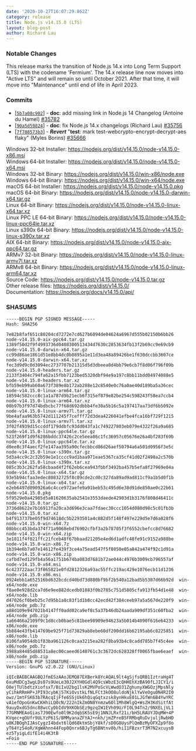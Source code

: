 ```yaml
---
date: '2020-10-27T16:07:29.862Z'
category: release
title: Node.js v14.15.0 (LTS)
layout: blog-post
author: Richard Lau
---
```


### Notable Changes

This release marks the transition of Node.js 14.x into Long Term Support (LTS)
with the codename 'Fermium'. The 14.x release line now moves into "Active LTS"
and will remain so until October 2021. After that time, it will move into
"Maintenance" until end of life in April 2023.

### Commits

- \[[`5b7a08c902`](https://github.com/nodejs/node/commit/5b7a08c902)] - **doc**: add missing link in Node.js 14 Changelog (Antoine du Hamel) [#35782](https://github.com/nodejs/node/pull/35782)
- \[[`90a5d59824`](https://github.com/nodejs/node/commit/90a5d59824)] - **doc**: fix Node.js 14.x changelogs (Richard Lau) [#35756](https://github.com/nodejs/node/pull/35756)
- \[[`7f788573b3`](https://github.com/nodejs/node/commit/7f788573b3)] - **_Revert_** "**test**: mark test-webcrypto-encrypt-decrypt-aes flaky" (Myles Borins) [#35666](https://github.com/nodejs/node/pull/35666)

Windows 32-bit Installer: https://nodejs.org/dist/v14.15.0/node-v14.15.0-x86.msi \
Windows 64-bit Installer: https://nodejs.org/dist/v14.15.0/node-v14.15.0-x64.msi \
Windows 32-bit Binary: https://nodejs.org/dist/v14.15.0/win-x86/node.exe \
Windows 64-bit Binary: https://nodejs.org/dist/v14.15.0/win-x64/node.exe \
macOS 64-bit Installer: https://nodejs.org/dist/v14.15.0/node-v14.15.0.pkg \
macOS 64-bit Binary: https://nodejs.org/dist/v14.15.0/node-v14.15.0-darwin-x64.tar.gz \
Linux 64-bit Binary: https://nodejs.org/dist/v14.15.0/node-v14.15.0-linux-x64.tar.xz \
Linux PPC LE 64-bit Binary: https://nodejs.org/dist/v14.15.0/node-v14.15.0-linux-ppc64le.tar.xz \
Linux s390x 64-bit Binary: https://nodejs.org/dist/v14.15.0/node-v14.15.0-linux-s390x.tar.xz \
AIX 64-bit Binary: https://nodejs.org/dist/v14.15.0/node-v14.15.0-aix-ppc64.tar.gz \
ARMv7 32-bit Binary: https://nodejs.org/dist/v14.15.0/node-v14.15.0-linux-armv7l.tar.xz \
ARMv8 64-bit Binary: https://nodejs.org/dist/v14.15.0/node-v14.15.0-linux-arm64.tar.xz \
Source Code: https://nodejs.org/dist/v14.15.0/node-v14.15.0.tar.gz \
Other release files: https://nodejs.org/dist/v14.15.0/ \
Documentation: https://nodejs.org/docs/v14.15.0/api/

### SHASUMS

```
-----BEGIN PGP SIGNED MESSAGE-----
Hash: SHA256

7e82b8faf651c80204cd7272e7cd627b6094de04624a6967d555b02150b6bb26  node-v14.15.0-aix-ppc64.tar.gz
1389f50d2f9f4993736d0408300513434d7630c2853634fb13f2b69cc9e69cb9  node-v14.15.0-darwin-x64.tar.gz
cc99d86ae1861d51e8bb4dc0b0895a1e11d3ea48a89426be1f630dccbb3607ce  node-v14.15.0-darwin-x64.tar.xz
fec3d9d9c0d3094ec2737707b21315d5d3dbeea0d4bb79e6cb7f8d06f796f09b  node-v14.15.0-headers.tar.gz
2133f3404c794fa62a15fbb7123bed5320dbf94e9a197c8bb11bdd04974088e5  node-v14.15.0-headers.tar.xz
bfb59eb99ab60a673f389e8b172ab288e12c8540e0c76a0ae40d189ba5a36cec  node-v14.15.0-linux-arm64.tar.gz
18594c582ccc8c1a1a787d9b21ecb6f315ef879e82be254c598243f58ea7ccb4  node-v14.15.0-linux-arm64.tar.xz
00b97b3f97d74bdbcbc77f68d692dbbb4fe30a5b16c5a197417aa73df6b5092e  node-v14.15.0-linux-armv7l.tar.gz
9be4afaa963b5742d111245f7cefff72d3dea4226041efbe4fca16bf729f1215  node-v14.15.0-linux-armv7l.tar.xz
3f02f4939d15ccddf179ddbfc93dd043fa1c749227803eb079e4322f26a9a685  node-v14.15.0-linux-ppc64le.tar.gz
523f269f1d9f6286bddc37426c2ce5eea86c1fc36957c05676e26a4bf283f69b  node-v14.15.0-linux-ppc64le.tar.xz
d0ee8c3f4aecf2fe147aa395a90cfecbbcd86d26aef50794a6a501d0956f3e5c  node-v14.15.0-linux-s390x.tar.gz
5d3a4cc9c2c32b59e1e1cccc9ad1baa971eae5367ca35cf41d02f2498a2c570b  node-v14.15.0-linux-s390x.tar.xz
085c3b3c262fa58cbaad4f2f62eb6cea943fbbf3492ba457b5efa8f27969e04a  node-v14.15.0-linux-x64.tar.gz
93e5b94cfaa3edec80832725f8c09cde2cd0c327da89ad9ad811cf9a1b5d0f1b  node-v14.15.0-linux-x64.tar.xz
e2eb6497d090926a6c4cce972aefe9a91beb53c495d6e38d91de850ae0c22b61  node-v14.15.0.pkg
5f9529e0a42985d5a81620635ab2541e3553daede42903d1b3176f808d46411c  node-v14.15.0.tar.gz
3736d8622e7b16913fa20ca3d696e3caa7fdaec30ccc1054d080d98c5c01fb3b  node-v14.15.0.tar.xz
b4f913737be05f9d74618dc5b2293501a4c882d5f148f497e229d5e7d6a828f6  node-v14.15.0-win-x64.7z
08bbcc453bda374f71a9068ebd76902cfbf3a2b78705f3f6552cbefcc8d76682  node-v14.15.0-win-x64.zip
3e1811f4f021ffc21fceb48f67bbaad21205e4ed6d1adfc48fe91c9152a988be  node-v14.15.0-win-x86.7z
1b394e6b7a07e14612fe439f3ce4a75ead547f5f8050e05a842a474f92c1d91a  node-v14.15.0-win-x86.zip
cafbd7ed129fb4a56a1751b674ba083d7681b72ae044c4976b3009cb796557af  node-v14.15.0-x64.msi
6c423722aac73f865821e0fd2812326a93ac55ffc219ac429e1076ecb11d1236  node-v14.15.0-x86.msi
0924ebb1a652516bd632bcdcd40bd73d880bf9bf2b540a12bad5b5387d66b92d  win-x64/node.exe
f8ae0e928d2ca7d6e9ee882dcedb01883f0b2785c751d5805cfa913fb54d1e48  win-x64/node.lib
d47026cf0beb25c7d95b1a8c83f1d1b8cc42ecd42f384ceeb97a5a567de220f9  win-x64/node_pdb.7z
a88d109e947021b4147ff0add02ca9ef8c5a37b46db24aada909df351c60fba2  win-x64/node_pdb.zip
1a66466a2109f9c1d8ccb0bae5c81bee98909e94623a5b014b4090f616e64233  win-x86/node.exe
5b884e43fb414769be925f71d73829ab8ebe60df200dd16b62195ab6c0225851  win-x86/node.lib
8106fa9054db1f83ba961126c0caa3215ea282f8ba93b4c8cadd785b7f45c4ee  win-x86/node_pdb.7z
3988a84485d88531a8ec00caeed6148761c3c3672dc628328ff0065fbae6eaef  win-x86/node_pdb.zip
-----BEGIN PGP SIGNATURE-----
Version: GnuPG v2.0.22 (GNU/Linux)

iQIcBAEBCAAGBQJfmESzAAoJEMQ87EXBerk8YcAQAL9lt4gSjfsQRB1IztraHg4T
6xuMdDCg3wgLDs07s9UeLe30J2XYH0Gdl4Q9csWbzE3cQHHEhXzBA90fLJICY1/i
O8ejTUlbdtzXiofsxT/BiIxU2bg1lsK2MVPoScVLWwdO31ZghunyXWGOzjMpsNly
yCihkRRmHP+JPI93cybKj57KiOvstkLfNLFCt3kOO8uldoNjklYwVeOgu0N4R2I0
owz/1mtFSK63b7RAcqIjFfe6SSjUk6hQiqGqtxzsk8ynHkuE01LJGfWn6B4YwYRC
vA1efOpoGnKwCKHhiLQ0cN/222nIkZmON8Ynmzw6Ol1Mh8WlgQ+WsZH3KdSitfAt
9auyDxdG5dnc88wcCy0bIdV9XKObSEz9gzqIW1EVh09U/FI0L94Tn2/9NXELjVL1
77GMNMEAoGias7J90Ewfo0l9K2dqbSK5sE9j1NNJLRxf21i/bH5LRAUYJDqMW+4P
KVqec+gOUfr9ULYzP61S/BMMyanaZFYAJ+nkh/jmZPreB5FRMbqRuDvjuljRwbHD
u8KJBOghIJAsCygzI4bdxt6lQd68ktmSbjY8kf/sD0G8UysPlQmBzMyOFXZp9f8o
yT64Yz54oR/XgWAhnn44Fop0Qnrx6BJyTg6BNtnv0b/hiI1FBzxrT3M7N2xcuysB
ez5TyigLdifE14i4K3tB
=Foio
-----END PGP SIGNATURE-----

```
